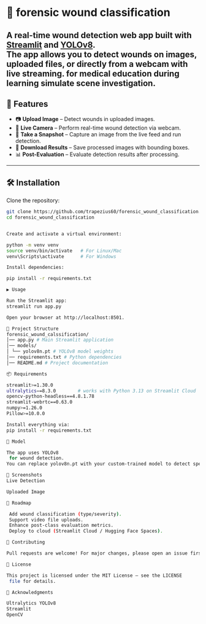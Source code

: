 # 🤕 forensic wound classification

A **real-time wound detection web app** built with [Streamlit](https://streamlit.io/) and [YOLOv8](https://github.com/ultralytics/ultralytics).  
The app allows you to detect wounds on images, uploaded files, or directly from a webcam with live streaming.
for medical education during learning simulate scene investigation.
---

## 🚀 Features

- 📷 **Upload Image** – Detect wounds in uploaded images.  
- 🎥 **Live Camera** – Perform real-time wound detection via webcam.  
- 📸 **Take a Snapshot** – Capture an image from the live feed and run detection.  
- 💾 **Download Results** – Save processed images with bounding boxes.  
- 📊 **Post-Evaluation** – Evaluate detection results after processing.  

---

## 🛠️ Installation

Clone the repository:

```bash
git clone https://github.com/trapezius60/forensic_wound_classification.git
cd forensic_wound_classification


Create and activate a virtual environment:

python -m venv venv
source venv/bin/activate   # For Linux/Mac
venv\Scripts\activate      # For Windows

Install dependencies:

pip install -r requirements.txt

▶️ Usage

Run the Streamlit app:
streamlit run app.py

Open your browser at http://localhost:8501.

📂 Project Structure
forensic_wound_calssification/
│── app.py # Main Streamlit application
│── models/
│ └── yolov8n.pt # YOLOv8 model weights
│── requirements.txt # Python dependencies
│── README.md # Project documentation

📦 Requirements

streamlit>=1.30.0
ultralytics==8.3.0        # works with Python 3.13 on Streamlit Cloud
opencv-python-headless==4.8.1.78
streamlit-webrtc==0.63.0
numpy>=1.26.0
Pillow>=10.0.0

Install everything via:
pip install -r requirements.txt

🧠 Model

The app uses YOLOv8
 for wound detection.
You can replace yolov8n.pt with your custom-trained model to detect specific wound types.

📸 Screenshots
Live Detection

Uploaded Image

📌 Roadmap

 Add wound classification (type/severity).
 Support video file uploads.
 Enhance post-class evaluation metrics.
 Deploy to cloud (Streamlit Cloud / Hugging Face Spaces).

🤝 Contributing

Pull requests are welcome! For major changes, please open an issue first to discuss what you’d like to change.

📜 License

This project is licensed under the MIT License – see the LICENSE
 file for details.

🙏 Acknowledgments

Ultralytics YOLOv8
Streamlit
OpenCV
